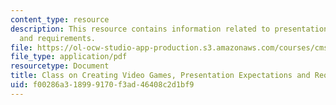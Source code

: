 ```yaml
---
content_type: resource
description: This resource contains information related to presentation expectations
  and requirements.
file: https://ol-ocw-studio-app-production.s3.amazonaws.com/courses/cms-611j-creating-video-games-fall-2014/f00286a318999170f3ad46408c2d1bf9_MITCMS_611JF14_Presntation.pdf
file_type: application/pdf
resourcetype: Document
title: Class on Creating Video Games, Presentation Expectations and Requirements
uid: f00286a3-1899-9170-f3ad-46408c2d1bf9
---
```

